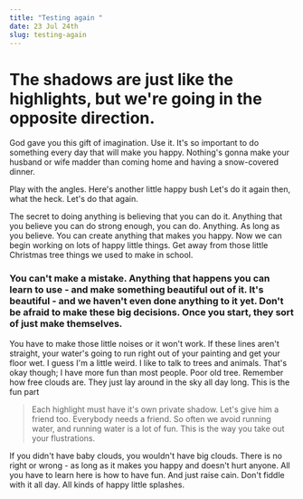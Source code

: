```yaml
---
title: "Testing again "
date: 23 Jul 24th
slug: testing-again
---
```

# The shadows are just like the highlights, but we're going in the opposite direction.

God gave you this gift of imagination. Use it. It's so important to do something every day that will make you happy. Nothing's gonna make your husband or wife madder than coming home and having a snow-covered dinner.

Play with the angles. Here's another little happy bush Let's do it again then, what the heck. Let's do that again.

The secret to doing anything is believing that you can do it. Anything that you believe you can do strong enough, you can do. Anything. As long as you believe. You can create anything that makes you happy. Now we can begin working on lots of happy little things. Get away from those little Christmas tree things we used to make in school.

### You can't make a mistake. Anything that happens you can learn to use - and make something beautiful out of it. It's beautiful - and we haven't even done anything to it yet. Don't be afraid to make these big decisions. Once you start, they sort of just make themselves. 

You have to make those little noises or it won't work. If these lines aren't straight, your water's going to run right out of your painting and get your floor wet. I guess I'm a little weird. I like to talk to trees and animals. That's okay though; I have more fun than most people. Poor old tree. Remember how free clouds are. They just lay around in the sky all day long. This is the fun part

> Each highlight must have it's own private shadow. Let's give him a friend too. Everybody needs a friend. So often we avoid running water, and running water is a lot of fun. This is the way you take out your flustrations.

If you didn't have baby clouds, you wouldn't have big clouds. There is no right or wrong - as long as it makes you happy and doesn't hurt anyone. All you have to learn here is how to have fun. And just raise cain. Don't fiddle with it all day. All kinds of happy little splashes.

